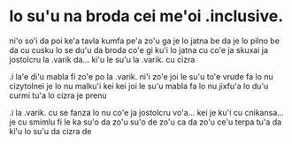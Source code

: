 # lo su'u na broda cei me'oi .inclusive.
ni'o so'i da poi ke'a tavla kumfa pe'a zo'u ga je lo jatna be da je lo pilno be da cu cusku lo se du'u da broda co'e gi ku'i lo jatna cu co'e ja skuxai ja jostolcru la .varik da... ki'u le su'u la .varik. cu cizra

.i la'e di'u mabla fi zo'e po la .varik. ni'i zo'e joi le su'u to'e vrude fa lo nu cizytolnei je lo nu malku'i kei kei joi le su'u mabla fa lo nu jixfu'a lo du'u curmi tu'a lo cizra je prenu

.i la .varik. cu se fanza lo nu co'e ja jostolcru vo'a... kei je ku'i cu cnikansa... je cu smimlu fi le ka su'o da zo'u su'o de zo'u ca da zo'u ce'u terpa tu'a da ki'u lo su'u da cizra de

